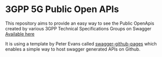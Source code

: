 # 3GPP 5G Public Open APIs

This repository aims to provide an easy way to see the Public OpenApis created by various 3GPP Technical Specifications Groups on Swagger [Available here](https://jpfonseca.github.io/3GPP_5G_OpenAPIs/)

It is using a template by Peter Evans called [swagger-github-pages](https://github.com/peter-evans/swagger-github-pages) which enables a simple way to host swagger generated APIs on Github.
